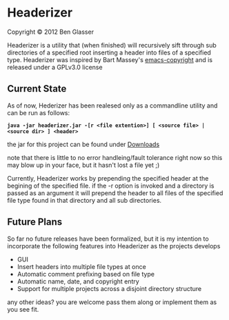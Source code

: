 Headerizer
==========
Copyright © 2012 Ben Glasser

Headerizer is a utility that (when finished) will recursively sift through sub directories of a specified root inserting a header into files of a specified type.  Headerizer was inspired by Bart Massey's [emacs-copyright](https://github.com/BartMassey/emacs-copyright) and is released under a GPLv3.0 license

Current State
-------------
As of now, Hederizer has been realesed only as a commandline utility and can be run as follows:

**`java -jar headerizer.jar -[r <file extention>] [ <source file> | <source dir> ] <header>`**

the jar for this project can be found under [Downloads](https://github.com/BenGlasser/Headerizer/downloads)

note that there is little to no error handleing/fault tolerance right now so this may blow up in your face, but it hasn't lost a file yet ;)

Currently, Headerizer works by prepending the specified header at the begining of the specified file.  if the -r option is invoked and a directory is passed as an argument it will prepend the header to all files of the specified file type found in that directory and all sub directories.

Future Plans
------------
So far no future releases have been formalized, but it is my intention to incorporate the following features into Headerizer as the projects develops

*    GUI 
*    Insert headers into multiple file types at once
*    Automatic comment prefixing based on file type
*    Automatic name, date, and copyright entry
*    Support for multiple projects across a disjoint directory structure

any other ideas? you are welcome pass them along or implement them as you see fit.
